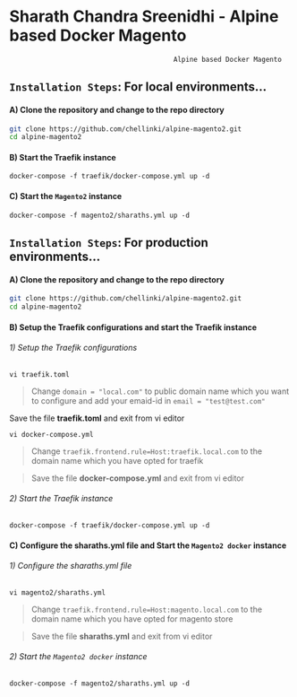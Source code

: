 # Sharath Chandra Sreenidhi - Alpine based Docker Magento

                                             Alpine based Docker Magento 

## `Installation Steps`: For local environments...

#### A) Clone the repository and change to the repo directory

```bash
git clone https://github.com/chellinki/alpine-magento2.git
cd alpine-magento2
```

#### B) Start the Traefik instance

```
docker-compose -f traefik/docker-compose.yml up -d
```

#### C) Start the `Magento2` instance

```
docker-compose -f magento2/sharaths.yml up -d
```

## `Installation Steps`: For production environments...

#### A) Clone the repository and change to the repo directory

```bash
git clone https://github.com/chellinki/alpine-magento2.git
cd alpine-magento2
```

#### B) Setup the Traefik configurations and start the Traefik instance

###### 1) Setup the Traefik configurations 

```
vi traefik.toml
```

> Change `domain = "local.com"` to public domain name which you want to configure and add your emaid-id in `email = "test@test.com"`

Save the file **traefik.toml** and exit from vi editor

```
vi docker-compose.yml
```

> Change `traefik.frontend.rule=Host:traefik.local.com` to the domain name which you have opted for traefik

> Save the file **docker-compose.yml** and exit from vi editor

###### 2) Start the Traefik instance

```
docker-compose -f traefik/docker-compose.yml up -d
```

#### C) Configure the sharaths.yml file and  Start the `Magento2 docker` instance

###### 1) Configure the sharaths.yml file 

```
vi magento2/sharaths.yml
```

> Change `traefik.frontend.rule=Host:magento.local.com` to the domain name which you have opted for magento store

> Save the file **sharaths.yml** and exit from vi editor

###### 2) Start the `Magento2 docker` instance

```
docker-compose -f magento2/sharaths.yml up -d
```

